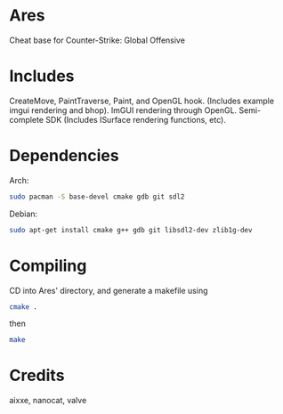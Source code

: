 # Ares

Cheat base for Counter-Strike: Global Offensive

# Includes

CreateMove, PaintTraverse, Paint, and OpenGL hook. (Includes example imgui rendering and bhop).
ImGUI rendering through OpenGL.
Semi-complete SDK (Includes ISurface rendering functions, etc).

# Dependencies

Arch:
```bash
sudo pacman -S base-devel cmake gdb git sdl2
```

Debian:
```bash
sudo apt-get install cmake g++ gdb git libsdl2-dev zlib1g-dev
```

# Compiling

CD into Ares' directory, and generate a makefile using
```bash
cmake .
```
then
```bash
make
```

# Credits
aixxe, nanocat, valve
